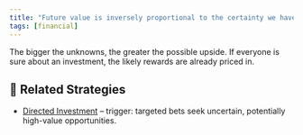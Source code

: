 ```yaml
---
title: "Future value is inversely proportional to the certainty we have over it"
tags: [financial]
---
```



The bigger the unknowns, the greater the possible upside. If everyone is sure about an investment, the likely rewards are already priced in.

## 🔀 Related Strategies

- [Directed Investment](/strategies/attacking/directed-investment) – trigger: targeted bets seek uncertain, potentially high-value opportunities.
